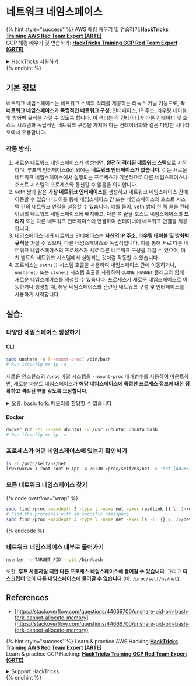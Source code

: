 # 네트워크 네임스페이스

{% hint style="success" %}
AWS 해킹 배우기 및 연습하기:<img src="/.gitbook/assets/arte.png" alt="" data-size="line">[**HackTricks Training AWS Red Team Expert (ARTE)**](https://training.hacktricks.xyz/courses/arte)<img src="/.gitbook/assets/arte.png" alt="" data-size="line">\
GCP 해킹 배우기 및 연습하기: <img src="/.gitbook/assets/grte.png" alt="" data-size="line">[**HackTricks Training GCP Red Team Expert (GRTE)**<img src="/.gitbook/assets/grte.png" alt="" data-size="line">](https://training.hacktricks.xyz/courses/grte)

<details>

<summary>HackTricks 지원하기</summary>

* [**구독 계획**](https://github.com/sponsors/carlospolop) 확인하기!
* **💬 [**Discord 그룹**](https://discord.gg/hRep4RUj7f) 또는 [**텔레그램 그룹**](https://t.me/peass)에 참여하거나 **Twitter** 🐦 [**@hacktricks\_live**](https://twitter.com/hacktricks\_live)**를 팔로우하세요.**
* **[**HackTricks**](https://github.com/carlospolop/hacktricks) 및 [**HackTricks Cloud**](https://github.com/carlospolop/hacktricks-cloud) 깃허브 리포지토리에 PR을 제출하여 해킹 트릭을 공유하세요.**

</details>
{% endhint %}

## 기본 정보

네트워크 네임스페이스는 네트워크 스택의 격리를 제공하는 리눅스 커널 기능으로, **각 네트워크 네임스페이스가 독립적인 네트워크 구성**, 인터페이스, IP 주소, 라우팅 테이블 및 방화벽 규칙을 가질 수 있도록 합니다. 이 격리는 각 컨테이너가 다른 컨테이너 및 호스트 시스템과 독립적인 네트워크 구성을 가져야 하는 컨테이너화와 같은 다양한 시나리오에서 유용합니다.

### 작동 방식:

1. 새로운 네트워크 네임스페이스가 생성되면, **완전히 격리된 네트워크 스택**으로 시작하며, 루프백 인터페이스(lo) 외에는 **네트워크 인터페이스가 없습니다**. 이는 새로운 네트워크 네임스페이스에서 실행되는 프로세스가 기본적으로 다른 네임스페이스나 호스트 시스템의 프로세스와 통신할 수 없음을 의미합니다.
2. veth 쌍과 같은 **가상 네트워크 인터페이스**를 생성하고 네트워크 네임스페이스 간에 이동할 수 있습니다. 이를 통해 네임스페이스 간 또는 네임스페이스와 호스트 시스템 간의 네트워크 연결을 설정할 수 있습니다. 예를 들어, veth 쌍의 한 쪽 끝을 컨테이너의 네트워크 네임스페이스에 배치하고, 다른 쪽 끝을 호스트 네임스페이스의 **브리지** 또는 다른 네트워크 인터페이스에 연결하여 컨테이너에 네트워크 연결을 제공합니다.
3. 네임스페이스 내의 네트워크 인터페이스는 **자신의 IP 주소, 라우팅 테이블 및 방화벽 규칙**을 가질 수 있으며, 다른 네임스페이스와 독립적입니다. 이를 통해 서로 다른 네트워크 네임스페이스의 프로세스가 서로 다른 네트워크 구성을 가질 수 있으며, 마치 별도의 네트워크 시스템에서 실행되는 것처럼 작동할 수 있습니다.
4. 프로세스는 `setns()` 시스템 호출을 사용하여 네임스페이스 간에 이동하거나, `unshare()` 또는 `clone()` 시스템 호출을 사용하여 `CLONE_NEWNET` 플래그와 함께 새로운 네임스페이스를 생성할 수 있습니다. 프로세스가 새로운 네임스페이스로 이동하거나 생성할 때, 해당 네임스페이스와 관련된 네트워크 구성 및 인터페이스를 사용하기 시작합니다.

## 실습:

### 다양한 네임스페이스 생성하기

#### CLI
```bash
sudo unshare -n [--mount-proc] /bin/bash
# Run ifconfig or ip -a
```
새로운 인스턴스의 `/proc` 파일 시스템을 `--mount-proc` 매개변수를 사용하여 마운트하면, 새로운 마운트 네임스페이스가 **해당 네임스페이스에 특정한 프로세스 정보에 대한 정확하고 격리된 뷰를 갖도록 보장합니다**.

<details>

<summary>오류: bash: fork: 메모리를 할당할 수 없습니다</summary>

`unshare`가 `-f` 옵션 없이 실행될 때, Linux가 새로운 PID(프로세스 ID) 네임스페이스를 처리하는 방식 때문에 오류가 발생합니다. 주요 세부사항과 해결책은 아래에 설명되어 있습니다:

1. **문제 설명**:
- Linux 커널은 프로세스가 `unshare` 시스템 호출을 사용하여 새로운 네임스페이스를 생성할 수 있도록 허용합니다. 그러나 새로운 PID 네임스페이스를 생성하는 프로세스(이를 "unshare" 프로세스라고 함)는 새로운 네임스페이스에 들어가지 않으며, 오직 그 자식 프로세스만 들어갑니다.
- `%unshare -p /bin/bash%`를 실행하면 `/bin/bash`가 `unshare`와 동일한 프로세스에서 시작됩니다. 결과적으로 `/bin/bash`와 그 자식 프로세스는 원래 PID 네임스페이스에 있습니다.
- 새로운 네임스페이스에서 `/bin/bash`의 첫 번째 자식 프로세스는 PID 1이 됩니다. 이 프로세스가 종료되면, 다른 프로세스가 없을 경우 네임스페이스의 정리가 트리거됩니다. PID 1은 고아 프로세스를 입양하는 특별한 역할을 가지고 있습니다. 그러면 Linux 커널은 해당 네임스페이스에서 PID 할당을 비활성화합니다.

2. **결과**:
- 새로운 네임스페이스에서 PID 1의 종료는 `PIDNS_HASH_ADDING` 플래그의 정리를 초래합니다. 이로 인해 새로운 프로세스를 생성할 때 `alloc_pid` 함수가 새로운 PID를 할당하는 데 실패하여 "메모리를 할당할 수 없습니다" 오류가 발생합니다.

3. **해결책**:
- 이 문제는 `unshare`와 함께 `-f` 옵션을 사용하여 해결할 수 있습니다. 이 옵션은 `unshare`가 새로운 PID 네임스페이스를 생성한 후 새로운 프로세스를 포크하도록 만듭니다.
- `%unshare -fp /bin/bash%`를 실행하면 `unshare` 명령 자체가 새로운 네임스페이스에서 PID 1이 됩니다. `/bin/bash`와 그 자식 프로세스는 이 새로운 네임스페이스 내에서 안전하게 포함되어 PID 1의 조기 종료를 방지하고 정상적인 PID 할당을 허용합니다.

`unshare`가 `-f` 플래그와 함께 실행되도록 보장함으로써, 새로운 PID 네임스페이스가 올바르게 유지되어 `/bin/bash`와 그 하위 프로세스가 메모리 할당 오류 없이 작동할 수 있습니다.

</details>

#### Docker
```bash
docker run -ti --name ubuntu1 -v /usr:/ubuntu1 ubuntu bash
# Run ifconfig or ip -a
```
### &#x20;프로세스가 어떤 네임스페이스에 있는지 확인하기
```bash
ls -l /proc/self/ns/net
lrwxrwxrwx 1 root root 0 Apr  4 20:30 /proc/self/ns/net -> 'net:[4026531840]'
```
### 모든 네트워크 네임스페이스 찾기

{% code overflow="wrap" %}
```bash
sudo find /proc -maxdepth 3 -type l -name net -exec readlink {} \; 2>/dev/null | sort -u | grep "net:"
# Find the processes with an specific namespace
sudo find /proc -maxdepth 3 -type l -name net -exec ls -l  {} \; 2>/dev/null | grep <ns-number>
```
{% endcode %}

### 네트워크 네임스페이스 내부로 들어가기
```bash
nsenter -n TARGET_PID --pid /bin/bash
```
또한, **루트 사용자일 때만 다른 프로세스 네임스페이스에 들어갈 수 있습니다**. 그리고 **디스크립터** 없이 **다른 네임스페이스에 들어갈 수 없습니다** (예: `/proc/self/ns/net`).

## References
* [https://stackoverflow.com/questions/44666700/unshare-pid-bin-bash-fork-cannot-allocate-memory](https://stackoverflow.com/questions/44666700/unshare-pid-bin-bash-fork-cannot-allocate-memory)

{% hint style="success" %}
Learn & practice AWS Hacking:<img src="/.gitbook/assets/arte.png" alt="" data-size="line">[**HackTricks Training AWS Red Team Expert (ARTE)**](https://training.hacktricks.xyz/courses/arte)<img src="/.gitbook/assets/arte.png" alt="" data-size="line">\
Learn & practice GCP Hacking: <img src="/.gitbook/assets/grte.png" alt="" data-size="line">[**HackTricks Training GCP Red Team Expert (GRTE)**<img src="/.gitbook/assets/grte.png" alt="" data-size="line">](https://training.hacktricks.xyz/courses/grte)

<details>

<summary>Support HackTricks</summary>

* Check the [**subscription plans**](https://github.com/sponsors/carlospolop)!
* **Join the** 💬 [**Discord group**](https://discord.gg/hRep4RUj7f) or the [**telegram group**](https://t.me/peass) or **follow** us on **Twitter** 🐦 [**@hacktricks\_live**](https://twitter.com/hacktricks\_live)**.**
* **Share hacking tricks by submitting PRs to the** [**HackTricks**](https://github.com/carlospolop/hacktricks) and [**HackTricks Cloud**](https://github.com/carlospolop/hacktricks-cloud) github repos.

</details>
{% endhint %}
